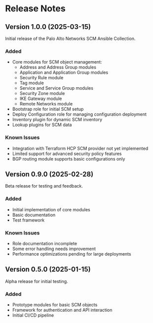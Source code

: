 # Release Notes

## Version 1.0.0 (2025-03-15)

Initial release of the Palo Alto Networks SCM Ansible Collection.

### Added
- Core modules for SCM object management:
  - Address and Address Group modules
  - Application and Application Group modules
  - Security Rule module
  - Tag module
  - Service and Service Group modules
  - Security Zone module
  - IKE Gateway module
  - Remote Networks module
- Bootstrap role for initial SCM setup
- Deploy Configuration role for managing configuration deployment
- Inventory plugin for dynamic SCM inventory
- Lookup plugins for SCM data

### Known Issues
- Integration with Terraform HCP SCM provider not yet implemented
- Limited support for advanced security policy features
- BGP routing module supports basic configurations only

## Version 0.9.0 (2025-02-28)

Beta release for testing and feedback.

### Added
- Initial implementation of core modules
- Basic documentation
- Test framework

### Known Issues
- Role documentation incomplete
- Some error handling needs improvement
- Performance optimizations pending for large deployments

## Version 0.5.0 (2025-01-15)

Alpha release for initial testing.

### Added
- Prototype modules for basic SCM objects
- Framework for authentication and API interaction
- Initial CI/CD pipeline
